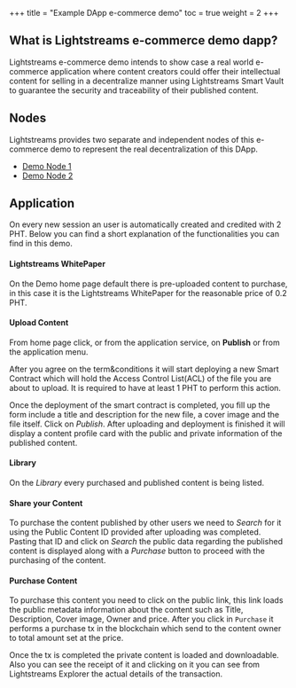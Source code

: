+++
title = "Example DApp e-commerce demo"
toc = true
weight = 2
+++

## What is Lightstreams e-commerce demo dapp?

Lightstreams e-commerce demo intends to show case a real world e-commerce application where content creators
could offer their intellectual content for selling in a decentralize manner using Lightstreams Smart Vault
 to guarantee the security and traceability of their published content.

## Nodes

Lightstreams provides two separate and independent nodes of this e-commerce demo to represent the real decentralization
of this DApp.

- [Demo Node 1](https://demo.node1.lightstreams.io)
- [Demo Node 2](https://demo.node2.lightstreams.io)

## Application

On every new session an user is automatically created and credited with 2 PHT. Below you can find a short
explanation of the functionalities you can find in this demo.

#### Lightstreams WhitePaper

On the Demo home page default there is pre-uploaded content to purchase,
 in this case it is the Lightstreams WhitePaper for the reasonable price of 0.2 PHT.

#### Upload Content

From home page click, or from the application service, on **Publish** or from the application menu.

After you agree on the term&conditions it will start deploying a new Smart Contract which will hold the
Access Control List(ACL) of the file you are about to upload. It is required to have at least 1 PHT to perform
this action.

Once the deployment of the smart contract is completed, you fill up the form include a title and description for the
new file, a cover image and the file itself. Click on _Publish_. After uploading and deployment is finished
it will display a content profile card with the public and private information of the published content.

#### Library

On the _Library_ every purchased and published content is being listed.

#### Share your Content

To purchase the content published by other users we need to _Search_ for it using the Public Content ID
provided after uploading was completed. Pasting that ID and click on _Search_ the public data regarding the published
content is displayed along with a _Purchase_ button to proceed with the purchasing of the content.

#### Purchase Content

 To purchase this content you need to click on the public link, this link loads
 the public metadata information about the content such as Title, Description, Cover image, Owner and  price.
 After you click in `Purchase` it performs a purchase tx in the blockchain which send
 to the content owner to total amount set at the price.

 Once the tx is completed the private content is loaded and downloadable. Also you can see the
 receipt of it and clicking on it you can see from Lightstreams Explorer the actual details of the transaction.


